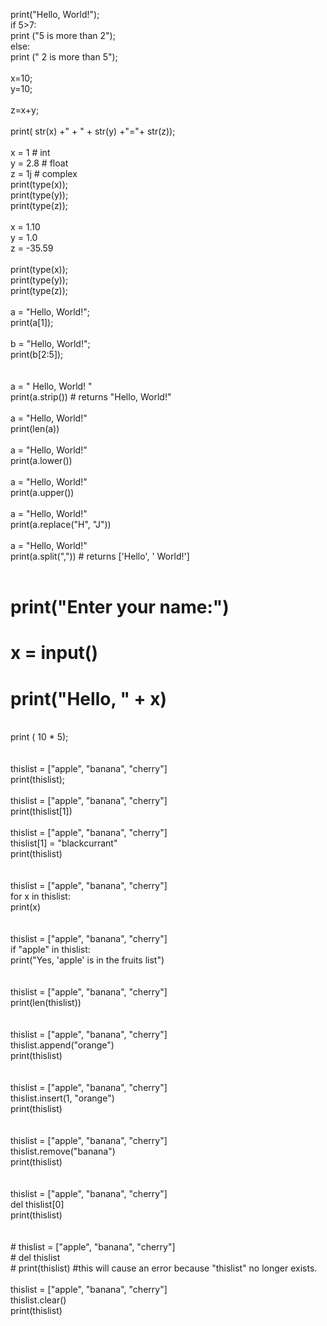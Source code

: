 print("Hello, World!");<br/>
if 5>7:<br/>
    print ("5 is more than 2");<br/>
else:<br/>
    print (" 2 is more than 5");<br/>
    <br/>
x=10;<br/>
y=10;<br/>
<br/>
z=x+y;<br/>
<br/>
print( str(x) +" + " + str(y) +"="+ str(z));<br/>
<br/>
x = 1    # int<br/>
y = 2.8  # float<br/>
z = 1j   # complex<br/>
print(type(x));<br/>
print(type(y));<br/>
print(type(z));<br/>
<br/>
x = 1.10<br/>
y = 1.0<br/>
z = -35.59<br/>
<br/>
print(type(x));<br/>
print(type(y));<br/>
print(type(z));<br/>
<br/>
a = "Hello, World!";<br/>
print(a[1]);<br/>
<br/>
b = "Hello, World!";<br/>
print(b[2:5]);<br/>
<br/>
<br/>
a = " Hello, World! "<br/>
print(a.strip()) # returns "Hello, World!" <br/>
<br/>
a = "Hello, World!"<br/>
print(len(a))<br/>
<br/>
a = "Hello, World!"<br/>
print(a.lower())<br/>
<br/>
a = "Hello, World!"<br/>
print(a.upper())<br/>
<br/>
a = "Hello, World!"<br/>
print(a.replace("H", "J"))<br/>
<br/>
a = "Hello, World!"<br/>
print(a.split(",")) # returns ['Hello', ' World!'] <br/>
<br/>
# print("Enter your name:")<br/>
# x = input()<br/>
# print("Hello, " + x)<br/>
<br/>
print ( 10 * 5);<br/>
<br/>
<br/>
thislist = ["apple", "banana", "cherry"]<br/>
print(thislist);<br/>
<br/>
thislist = ["apple", "banana", "cherry"]<br/>
print(thislist[1])<br/>
<br/>
thislist = ["apple", "banana", "cherry"]<br/>
thislist[1] = "blackcurrant"<br/>
print(thislist)<br/>
<br/>
<br/>
thislist = ["apple", "banana", "cherry"]<br/>
for x in thislist:<br/>
  print(x) <br/>
  <br/>
  <br/>
  thislist = ["apple", "banana", "cherry"]<br/>
if "apple" in thislist:<br/>
  print("Yes, 'apple' is in the fruits list") <br/>
  <br/>
  <br/>
  thislist = ["apple", "banana", "cherry"]<br/>
print(len(thislist))<br/>
<br/>
<br/>
thislist = ["apple", "banana", "cherry"]<br/>
thislist.append("orange")<br/>
print(thislist)<br/>
<br/>
<br/>
thislist = ["apple", "banana", "cherry"]<br/>
thislist.insert(1, "orange")<br/>
print(thislist)<br/>
<br/>
<br/>
thislist = ["apple", "banana", "cherry"]<br/>
thislist.remove("banana")<br/>
print(thislist)<br/>
<br/>
<br/>
thislist = ["apple", "banana", "cherry"]<br/>
del thislist[0]<br/>
print(thislist)<br/>
<br/>
<br/>
# thislist = ["apple", "banana", "cherry"]<br/>
# del thislist<br/>
# print(thislist) #this will cause an error because "thislist" no longer exists. <br/>
<br/>
thislist = ["apple", "banana", "cherry"]<br/>
thislist.clear()<br/>
print(thislist)<br/>
